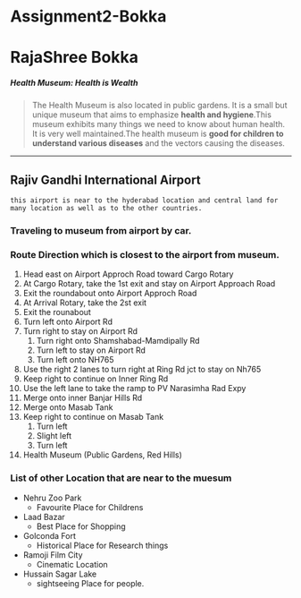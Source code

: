 # Assignment2-Bokka
# RajaShree Bokka
##### Health Museum: Health is Wealth
> The Health Museum is also located in public gardens. It is a small but unique museum that aims to   emphasize __health and hygiene__.This museum exhibits many things we need to know about human health. It is very well maintained.The health museum is **good for children to understand various diseases** and the vectors causing the diseases.
**** 
## Rajiv Gandhi International Airport
    this airport is near to the hyderabad location and central land for many location as well as to the other countries.

### Traveling to museum from airport by car.

### Route Direction  which is closest to the airport from museum.


1.  Head east on Airport Approch Road toward Cargo Rotary
2. At Cargo Rotary, take the 1st exit and stay on Airport Approach Road
3.  Exit the roundabout onto Airport Approch Road
4.  At Arrival Rotary, take the 2st exit
5.  Exit the rounabout
6.  Turn left onto Airport Rd
7.  Turn right to stay on Airport Rd  
    1. Turn right onto Shamshabad-Mamdipally Rd
    2. Turn left to stay on Airport Rd
    3. Turn left onto NH765
8. Use the right 2 lanes to turn right at Ring Rd jct to stay on Nh765
9. Keep right to continue on Inner Ring Rd
10. Use the left lane to take the ramp to PV Narasimha Rad Expy
11. Merge onto inner Banjar Hills Rd
12. Merge onto Masab Tank
13. Keep right to continue on Masab Tank
    1. Turn left
    2. Slight left
    3. Turn left
14. Health Museum (Public Gardens, Red Hills)

### List of other Location that are near to the muesum
* Nehru Zoo Park
    * Favourite Place for Childrens
* Laad Bazar 
    * Best Place for Shopping 
* Golconda Fort
    * Historical Place for Research things
* Ramoji Film City
    * Cinematic Location
* Hussain Sagar Lake
    * sightseeing Place for people.

